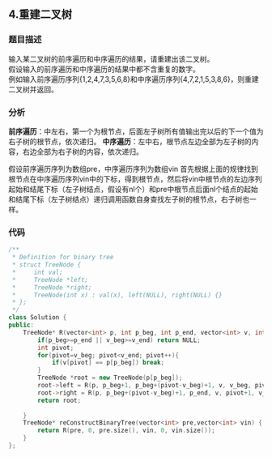 ## 4.重建二叉树
### 题目描述  
输入某二叉树的前序遍历和中序遍历的结果，请重建出该二叉树。   
假设输入的前序遍历和中序遍历的结果中都不含重复的数字。   
例如输入前序遍历序列{1,2,4,7,3,5,6,8}和中序遍历序列{4,7,2,1,5,3,8,6}，则重建二叉树并返回。    


### 分析
**前序遍历**：中左右，第一个为根节点，后面左子树所有值输出完以后的下一个值为右子树的根节点，依次递归。
**中序遍历**：左中右，根节点左边全部为左子树的内容，右边全部为右子树的内容，依次递归。

假设前序遍历序列为数组pre，中序遍历序列为数组vin 
首先根据上面的规律找到根节点在中序遍历序列vin中的下标，得到根节点，然后将vin中根节点的左边序列起始和结尾下标（左子树结点，假设有nl个）和pre中根节点后面nl个结点的起始和结尾下标（左子树结点）递归调用函数自身查找左子树的根节点，右子树也一样。   


### 代码
```c++
/**
 * Definition for binary tree
 * struct TreeNode {
 *     int val;
 *     TreeNode *left;
 *     TreeNode *right;
 *     TreeNode(int x) : val(x), left(NULL), right(NULL) {}
 * };
 */
class Solution {
public:
    TreeNode* R(vector<int> p, int p_beg, int p_end, vector<int> v, int v_beg, int v_end) {
        if(p_beg>=p_end || v_beg>=v_end) return NULL;
        int pivot;
        for(pivot=v_beg; pivot<v_end; pivot++){
            if(v[pivot] == p[p_beg]) break;
        }
        TreeNode *root = new TreeNode(p[p_beg]);
        root->left = R(p, p_beg+1, p_beg+(pivot-v_beg)+1, v, v_beg, pivot);
        root->right = R(p, p_beg+(pivot-v_beg)+1, p_end, v, pivot+1, v_end);
        return root;
            
    }
    TreeNode* reConstructBinaryTree(vector<int> pre,vector<int> vin) {
        return R(pre, 0, pre.size(), vin, 0, vin.size());
    }
};

```

